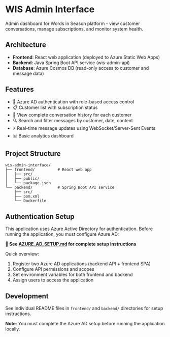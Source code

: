 # WIS Admin Interface

Admin dashboard for Words in Season platform - view customer conversations, manage subscriptions, and monitor system health.

## Architecture

- **Frontend**: React web application (deployed to Azure Static Web Apps)
- **Backend**: Java Spring Boot API service (wis-admin-api)
- **Database**: Azure Cosmos DB (read-only access to customer and message data)

## Features

- 🔐 Azure AD authentication with role-based access control
- 📋 Customer list with subscription status
- 💬 View complete conversation history for each customer
- 🔍 Search and filter messages by customer, date, content
- ⚡ Real-time message updates using WebSocket/Server-Sent Events
- 📊 Basic analytics dashboard

## Project Structure

```
wis-admin-interface/
├── frontend/          # React web app
│   ├── src/
│   ├── public/
│   └── package.json
└── backend/           # Spring Boot API service
    ├── src/
    ├── pom.xml
    └── Dockerfile
```

## Authentication Setup

This application uses Azure Active Directory for authentication. Before running the application, you must configure Azure AD:

**📖 See [AZURE_AD_SETUP.md](./AZURE_AD_SETUP.md) for complete setup instructions**

Quick overview:
1. Register two Azure AD applications (backend API + frontend SPA)
2. Configure API permissions and scopes
3. Set environment variables for both frontend and backend
4. Assign users to access the application

## Development

See individual README files in `frontend/` and `backend/` directories for setup instructions.

**Note**: You must complete the Azure AD setup before running the application locally.
